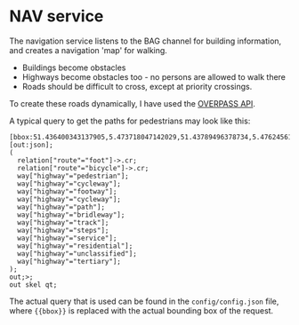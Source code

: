 # NAV service

The navigation service listens to the BAG channel for building information, and creates a navigation 'map' for walking.

- Buildings become obstacles
- Highways become obstacles too - no persons are allowed to walk there
- Roads should be difficult to cross, except at priority crossings.

To create these roads dynamically, I have used the [OVERPASS API](http://overpass-api.de).

A typical query to get the paths for pedestrians may look like this:
```console
[bbox:51.436400343137905,5.473718047142029,51.43789496378734,5.476245615959167]
[out:json];
(
  relation["route"="foot"]->.cr;
  relation["route"="bicycle"]->.cr;
  way["highway"="pedestrian"];
  way["highway"="cycleway"];
  way["highway"="footway"];
  way["highway"="cycleway"];
  way["highway"="path"];
  way["highway"="bridleway"];
  way["highway"="track"];
  way["highway"="steps"];
  way["highway"="service"];
  way["highway"="residential"];
  way["highway"="unclassified"];
  way["highway"="tertiary"];
);
out;>;
out skel qt;
```
The actual query that is used can be found in the `config/config.json` file, where `{{bbox}}` is replaced with the actual bounding box of the request.